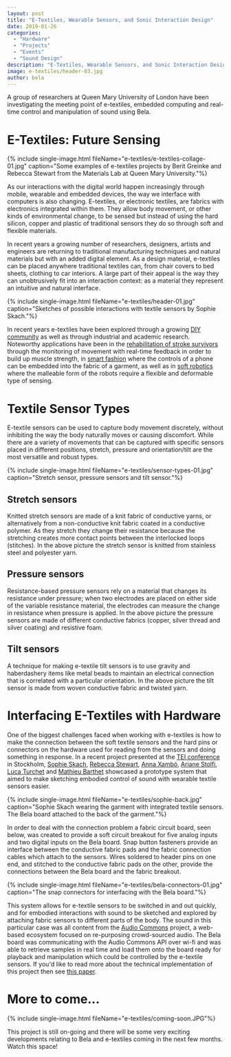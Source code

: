 ```yaml
---
layout: post
title: "E-Textiles, Wearable Sensors, and Sonic Interaction Design"
date: 2019-01-26
categories:
  - "Hardware"
  - "Projects"
  - "Events"
  - "Sound Design"
description: "E-Textiles, Wearable Sensors, and Sonic Interaction Design"
image: e-textiles/header-03.jpg
author: bela
---
```


A group of researchers at Queen Mary University of London have been investigating the meeting point of e-textiles, embedded computing and real-time control and manipulation of sound using Bela.

# E-Textiles: Future Sensing

{% include single-image.html fileName="e-textiles/e-textiles-collage-01.jpg" caption="Some examples of e-textiles projects by Berit Greinke and Rebecca Stewart from the Materials Lab at Queen Mary University."%}

As our interactions with the digital world happen increasingly through mobile, wearable and embedded devices, the way we interface with computers is also changing. 
E-textiles, or electronic textiles, are fabrics with electronics integrated within them. 
They allow body movement, or other kinds of environmental change, to be sensed but instead of using the hard silicon, copper and plastic of traditional sensors they do so through soft and flexible materials.

In recent years a growing number of researchers, designers, artists and engineers are returning to traditional manufacturing techniques and natural materials but with an added digital element.
As a design material, e-textiles can be placed anywhere traditional textiles can, from chair covers to bed sheets, clothing to car interiors. A large part of their appeal is the way they can unobtrusively fit into an interaction context: as a material they represent an intuitive and natural interface.

{% include single-image.html fileName="e-textiles/header-01.jpg" caption="Sketches of possible interactions with textile sensors by Sophie Skach."%}

In recent years e-textiles have been explored through a growing [DIY community](http://www.instructables.com/id/E-Textiles/) as well as through industrial and academic research. 
Noteworthy applications have been in the [rehabilitation of stroke survivors](https://dl.acm.org/citation.cfm?id=2854106) through the monitoring of movement with real-time feedback in order to build up muscle strength, in [smart fashion](https://www.levi.com/US/en_US/clothing/men/outerwear/levis-commuter-x-jacquard-by-google/p/286600000) where the controls of a phone can be embedded into the fabric of a garment, as well as in [soft robotics](https://smartech.gatech.edu/bitstream/handle/1853/49850/WHC_Skin_2012.pdf?sequence=1&isAllowed=y) where the malleable form of the robots require a flexible and deformable type of sensing. 


# Textile Sensor Types

E-textile sensors can be used to capture body movement discretely, without inhibiting the way the body naturally moves or causing discomfort. 
While there are a variety of movements that can be captured with specific sensors placed in different positions, stretch, pressure and orientation/tilt are the most versatile and robust types.

{% include single-image.html fileName="e-textiles/sensor-types-01.jpg" caption="Stretch sensor, pressure sensors and tilt sensor."%}


## Stretch sensors

Knitted stretch sensors are made of a knit fabric of conductive yarns, or alternatively from a non-conductive knit fabric coated in a conductive polymer. 
As they stretch they change their resistance because the stretching creates more contact points between the interlocked loops (stitches). In the above picture the stretch sensor is knitted from stainless steel and polyester yarn.

## Pressure sensors

Resistance-based pressure sensors rely on a material that changes its resistance under pressure; when two electrodes are placed on either side of the variable resistance material, the electrodes can measure the change in resistance when pressure is applied. 
In the above picture the pressure sensors are made of different conductive fabrics (copper, silver thread and silver coating) and resistive foam.

## Tilt sensors

A technique for making e-textile tilt sensors is to use gravity and haberdashery items like metal beads to maintain an electrical connection that is correlated with a particular orientation. In the above picture the tilt sensor is made from woven conductive fabric and twisted yarn.


# Interfacing E-Textiles with Hardware

One of the biggest challenges faced when working with e-textiles is how to make the connection between the soft textile sensors and the hard pins or connectors on the hardware used for reading from the sensors and doing something in response. In a recent project presented at the [TEI conference](http://tei-conf.org/) in Stockholm, [Sophie Skach](http://www.sophieskach.com/), [Rebecca Stewart](http://theleadingzero.com), [Anna Xambó](http://annaxambo.me/), [Ariane Stolfi](http://www.ariane.stolfi.org/), [Luca Turchet](http://www.lucaturchet.it/) and [Mathieu Barthet](https://www.researchgate.net/profile/Mathieu_Barthet) showcased a prototype system that aimed to make sketching embodied control of sound with wearable textile sensors easier. 

{% include single-image.html fileName="e-textiles/sophie-back.jpg" caption="Sophie Skach wearing the garment with integrated textile sensors. The Bela board attached to the back of the garment."%}

In order to deal with the connection problem a fabric circuit board, seen below, was created to provide a soft circuit breakout for five analog inputs and two digital inputs on the Bela board. Snap button fasteners provide an interface between the conductive fabric pads and the fabric connection cables which attach to the sensors. 
Wires soldered to header pins on one end, and stitched to the conductive fabric pads on the other, provide the connections between the Bela board and the fabric breakout.

{% include single-image.html fileName="e-textiles/bela-connectors-01.jpg" caption="The snap connectors for interfacing with the Bela board."%}

This system allows for e-textile sensors to be switched in and out quickly, and for embodied interactions with sound to be sketched and explored by attaching fabric sensors to different parts of the body. The sound in this particular case was all content from the [Audio Commons](https://www.audiocommons.org/) project, a web-based ecosystem focused on re-purposing crowd-sourced audio. The Bela board was communicating with the Audio Commons API over wi-fi and was able to retrieve samples in real time and load them onto the board ready for playback and manipulation which could be controlled by the e-textile sensors. If you'd like to read more about the technical implementation of this project then see [this paper](https://www.researchgate.net/publication/323768252_Embodied_Interactions_with_E-Textiles_and_the_Internet_of_Sounds_for_Performing_Arts).

# More to come...

{% include single-image.html fileName="e-textiles/coming-soon.JPG"%}

This project is still on-going and there will be some very exciting developments relating to Bela and e-textiles coming in the next few months. Watch this space!

